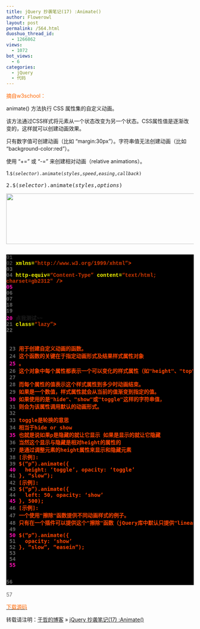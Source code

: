 ```yaml
---
title: jQuery 抄袭笔记(17) :Animate()
author: Flowerowl
layout: post
permalink: /564.html
duoshuo_thread_id:
  - 1266862
views:
  - 1072
bot_views:
  - 6
categories:
  - jQuery
  - 代码
---
```

<span style="color: #ff6600;">摘自w3school：</span>

animate() 方法执行 CSS 属性集的自定义动画。

该方法通过CSS样式将元素从一个状态改变为另一个状态。CSS属性值是逐渐改变的，这样就可以创建动画效果。

只有数字值可创建动画（比如 &#8220;margin:30px&#8221;）。字符串值无法创建动画（比如 &#8220;background-color:red&#8221;）。

使用 &#8220;+=&#8221; 或 &#8220;-=&#8221; 来创建相对动画（relative animations）。

1.<span class="Apple-style-span" style="font-family: Consolas, Monaco, monospace; font-size: 12px; line-height: 18px; white-space: pre;">$(<em>selector</em>).animate(<em>styles</em>,<em>speed</em>,<em>easing</em>,<em>callback</em>)</span>

<pre>2.$(<em>selector</em>).animate(<em>styles</em>,<em>options</em>)</pre>

<img class="aligncenter size-full wp-image-566" title="Lazynight | 夜阑" src="http://lazynight.me/wp-content/uploads/2011/10/zzzzz20111020062902.jpg" alt="" width="600" height="136" />

<pre></pre>

<div class="source" style="font-family: '[object HTMLOptionElement]', Consolas, 'Lucida Console', 'Courier New'; color: #c0c0c0; background-color: #000000;">
  <span style="color: #696969;">01</span> <span style="color: #ffffff;"><!DOCTYPE html PUBLIC &#8220;-//W3C//DTD XHTML 1.0 Transitional//EN&#8221; &#8220;http://www.w3.org/TR/xhtml1/DTD/xhtml1-transitional.dtd&#8221;></span><br /> <span style="color: #696969;">02</span> <span style="color: #ff4400; font-weight: bold;"><html</span> <span style="color: #ffff00;">xmlns=</span><span style="color: #d13800;">&#8220;http://www.w3.org/1999/xhtml&#8221;</span><span style="color: #ff4400; font-weight: bold;">></span><br /> <span style="color: #696969;">03</span> <span style="color: #ff4400; font-weight: bold;"><head></span><br /> <span style="color: #696969;">04</span> <span style="color: #ff4400; font-weight: bold;"><meta</span> <span style="color: #ffff00;">http-equiv=</span><span style="color: #d13800;">&#8220;Content-Type&#8221;</span> <span style="color: #ffff00;">content=</span><span style="color: #d13800;">&#8220;text/html; charset=gb2312&#8243;</span> <span style="color: #ff4400; font-weight: bold;">/></span><br /> <span style="color: #f810b0;">05</span> <span style="color: #ff4400; font-weight: bold;"><title></span>Hello Lazynight~<span style="color: #ff4400; font-weight: bold;"></title></span><br /> <span style="color: #696969;">06</span> <span style="color: #ff4400; font-weight: bold;"><script </span><span style="color: #ffff00;">type=</span><span style="color: #d13800;">&#8220;text/javascript&#8221;</span> <span style="color: #ffff00;">src=</span><span style="color: #d13800;">&#8220;jquery-1.1.3.pack.js&#8221;</span><span style="color: #ff4400; font-weight: bold;">></script></span><br /> <span style="color: #696969;">07</span> <span style="color: #ff4400; font-weight: bold;"><script </span><span style="color: #ffff00;">type=</span><span style="color: #d13800;">&#8220;text/javascript&#8221;</span><span style="color: #ff4400; font-weight: bold;">></span><br /> <span style="color: #696969;">08</span> <span style="color: #c0c0c0;">$</span>(<span style="color: #c0c0c0;">document</span><span style="color: #c0c0c0;">).</span><span style="color: #c0c0c0;">ready</span>(<span style="color: #ff4400; font-weight: bold;">function</span><span style="color: #c0c0c0;">(){</span><br /> <span style="color: #696969;">09</span>     <span style="color: #c0c0c0;">$</span>(<span style="color: #d13800;">&#8220;a&#8221;</span><span style="color: #c0c0c0;">).</span><span style="color: #c0c0c0;">toggle</span>(<span style="color: #ff4400; font-weight: bold;">function</span><span style="color: #c0c0c0;">(){</span><br /> <span style="color: #f810b0;">10</span>         <span style="color: #c0c0c0;">$</span>(<span style="color: #d13800;">&#8220;.lazy&#8221;</span><span style="color: #c0c0c0;">).</span><span style="color: #c0c0c0;">animate</span><span style="color: #c0c0c0;">({</span><br /> <span style="color: #696969;">11</span>             <span style="color: #c0c0c0;">height</span><span style="color: #c0c0c0;">:</span><span style="color: #d13800;">&#8216;hide&#8217;</span><span style="color: #c0c0c0;">,</span><span style="color: #c0c0c0;">opacity</span><span style="color: #c0c0c0;">:</span><span style="color: #d13800;">&#8216;hide&#8217;</span><span style="color: #c0c0c0;">},</span><span style="color: #d13800;">&#8216;fast&#8217;</span><span style="color: #c0c0c0;">);}</span><br /> <span style="color: #696969;">12</span>     <span style="color: #c0c0c0;">,</span><span style="color: #ff4400; font-weight: bold;">function</span><span style="color: #c0c0c0;">(){</span><br /> <span style="color: #696969;">13</span>         <span style="color: #c0c0c0;">$</span>(<span style="color: #d13800;">&#8220;.lazy&#8221;</span><span style="color: #c0c0c0;">).</span><span style="color: #c0c0c0;">animate</span><span style="color: #c0c0c0;">({</span><br /> <span style="color: #696969;">14</span>             <span style="color: #c0c0c0;">height</span><span style="color: #c0c0c0;">:</span><span style="color: #d13800;">&#8216;show&#8217;</span><span style="color: #c0c0c0;">,</span><span style="color: #c0c0c0;">opacity</span><span style="color: #c0c0c0;">:</span><span style="color: #d13800;">&#8216;show&#8217;</span><span style="color: #c0c0c0;">},</span><span style="color: #d13800;">&#8216;fast&#8217;</span>);<br /> <span style="color: #f810b0;">15</span>     <span style="color: #c0c0c0;">});</span><br /> <span style="color: #696969;">16</span> <span style="color: #c0c0c0;">});</span><br /> <span style="color: #696969;">17</span> <span style="color: #ff4400; font-weight: bold;"></script></span><br /> <span style="color: #696969;">18</span> <span style="color: #ff4400; font-weight: bold;"></head></span><br /> <span style="color: #696969;">19</span> <span style="color: #ff4400; font-weight: bold;"><body></span><br /> <span style="color: #f810b0;">20</span> <span style="color: #ff4400; font-weight: bold;"><a></span>点我测试~~<span style="color: #ff4400; font-weight: bold;"></a></span><br /> <span style="color: #696969;">21</span> <span style="color: #ff4400; font-weight: bold;"><div</span> <span style="color: #ffff00;">class=</span><span style="color: #d13800;">&#8220;lazy&#8221;</span><span style="color: #ff4400; font-weight: bold;">></span><br /> <span style="color: #696969;">22</span> <span style="color: #ff4400; font-weight: bold;"><pre></span><br /> <span style="color: #696969;">23</span> 用于创建自定义动画的函数。<br /> <span style="color: #696969;">24</span> 这个函数的关键在于指定动画形式及结果样式属性对象<br /> <span style="color: #f810b0;">25</span> 。<br /> <span style="color: #696969;">26</span> 这个对象中每个属性都表示一个可以变化的样式属性（如"height"、"top"或"opacity"）。<br /> <span style="color: #696969;">27</span><br /> <span style="color: #696969;">28</span> 而每个属性的值表示这个样式属性到多少时动画结束。<br /> <span style="color: #696969;">29</span> 如果是一个数值，样式属性就会从当前的值渐变到指定的值。<br /> <span style="color: #f810b0;">30</span> 如果使用的是"hide"、"show"或"toggle"这样的字符串值，<br /> <span style="color: #696969;">31</span> 则会为该属性调用默认的动画形式。<br /> <span style="color: #696969;">32</span><br /> <span style="color: #696969;">33</span> toggle是轮换的意思<br /> <span style="color: #696969;">34</span> 相当于hide or show<br /> <span style="color: #f810b0;">35</span> 也就是说如果p是隐藏的就让它显示 如果是显示的就让它隐藏<br /> <span style="color: #696969;">36</span> 当然这个显示与隐藏是相对height的属性的<br /> <span style="color: #696969;">37</span> 是通过调整元素的height属性来显示和隐藏元素<br /> <span style="color: #696969;">38</span> [示例]:<br /> <span style="color: #696969;">39</span> $(&#8220;p&#8221;).animate({<br /> <span style="color: #f810b0;">40</span>   height: &#8216;toggle&#8217;, opacity: &#8216;toggle&#8217;<br /> <span style="color: #696969;">41</span> }, &#8220;slow&#8221;);<br /> <span style="color: #696969;">42</span> [示例]:<br /> <span style="color: #696969;">43</span> $(&#8220;p&#8221;).animate({<br /> <span style="color: #696969;">44</span>   left: 50, opacity: &#8216;show&#8217;<br /> <span style="color: #f810b0;">45</span> }, 500);<br /> <span style="color: #696969;">46</span> [示例]:<br /> <span style="color: #696969;">47</span> 一个使用"擦除"函数提供不同动画样式的例子。<br /> <span style="color: #696969;">48</span> 只有在一个插件可以提供这个"擦除"函数（jQuery库中默认只提供"linear"函数）的情况下才有效。<br /> <span style="color: #696969;">49</span><br /> <span style="color: #f810b0;">50</span> $(&#8220;p&#8221;).animate({<br /> <span style="color: #696969;">51</span>   opacity: &#8216;show&#8217;<br /> <span style="color: #696969;">52</span> }, &#8220;slow&#8221;, &#8220;easein&#8221;);<br /> <span style="color: #696969;">53</span><br /> <span style="color: #696969;">54</span><br /> <span style="color: #f810b0;">55</span> <span style="color: #ff4400; font-weight: bold;"></pre></span><br /> <span style="color: #696969;">56</span> <span style="color: #ff4400; font-weight: bold;"></div></body></span><br /> <span style="color: #696969;">57</span> <span style="color: #ff4400; font-weight: bold;"></html></span>
</div>

<span style="color: #ff6600;"><a href="http://down.qiannao.com/space/file/flowerowl/-4e0a-4f20-5206-4eab/Lazy17_Animate().rar/.page" target="_blank"><span style="color: #ff6600;">下载源码</span></a></span>

转载请注明：[于哲的博客][1] &raquo; [jQuery 抄袭笔记(17) :Animate()][2]

 [1]: http://lazynight.me
 [2]: http://lazynight.me/564.html